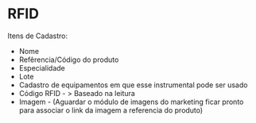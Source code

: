 # RFID

Itens de Cadastro:

* Nome
* Refêrencia/Código do produto
* Especialidade
* Lote
* Cadastro de equipamentos em que esse instrumental pode ser usado
* Código RFID - > Baseado na leitura
* Imagem - (Aguardar o módulo de imagens do marketing ficar pronto para associar o link da imagem a referencia do produto)
